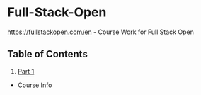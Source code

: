 # Full-Stack-Open
https://fullstackopen.com/en - Course Work for Full Stack Open

## Table of Contents
1. [Part 1](#Part1)
  - Course Info
